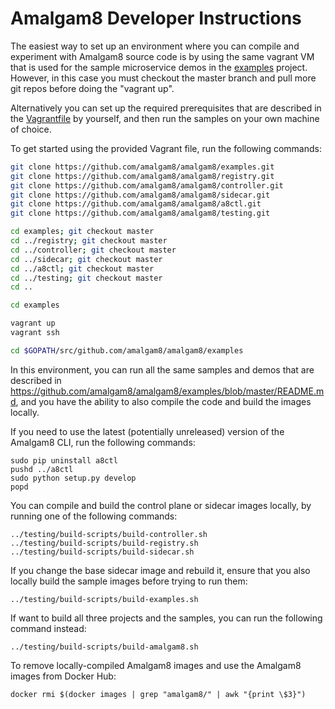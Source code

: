 # Amalgam8 Developer Instructions

The easiest way to set up an environment where you can compile and experiment with Amalgam8 source code
is by using the same vagrant VM that is used for the sample microservice demos in
the [examples](https://github.com/amalgam8/amalgam8/examples) project. However, in this case you must
checkout the master branch and pull more git repos before doing the "vagrant up".

Alternatively you can set up the required prerequisites that are described in the 
[Vagrantfile](https://github.com/amalgam8/amalgam8/examples/blob/master/Vagrantfile) by yourself,
and then run the samples on your own machine of choice.

To get started using the provided Vagrant file, run the following commands:

```bash
git clone https://github.com/amalgam8/amalgam8/examples.git
git clone https://github.com/amalgam8/amalgam8/registry.git
git clone https://github.com/amalgam8/amalgam8/controller.git
git clone https://github.com/amalgam8/amalgam8/sidecar.git
git clone https://github.com/amalgam8/amalgam8/a8ctl.git
git clone https://github.com/amalgam8/amalgam8/testing.git

cd examples; git checkout master
cd ../registry; git checkout master
cd ../controller; git checkout master
cd ../sidecar; git checkout master
cd ../a8ctl; git checkout master
cd ../testing; git checkout master
cd ..

cd examples

vagrant up
vagrant ssh

cd $GOPATH/src/github.com/amalgam8/amalgam8/examples
```

In this environment, you can run all the same samples and demos that are described in https://github.com/amalgam8/amalgam8/examples/blob/master/README.md,
and you have the ability to also compile the code and build the images locally.

If you need to use the latest (potentially unreleased) version of the Amalgam8 CLI, run the following commands:

```
sudo pip uninstall a8ctl
pushd ../a8ctl
sudo python setup.py develop
popd
```

You can compile and build the control plane or sidecar images locally, by running one of the following commands:

```
../testing/build-scripts/build-controller.sh
../testing/build-scripts/build-registry.sh
../testing/build-scripts/build-sidecar.sh
```

If you change the base sidecar image and rebuild it, ensure that you also locally build the sample images before trying to run them:

```
../testing/build-scripts/build-examples.sh
```

If want to build all three projects and the samples, you can run the following command instead:

```
../testing/build-scripts/build-amalgam8.sh
```

To remove locally-compiled Amalgam8 images and use the Amalgam8 images from Docker Hub:

```
docker rmi $(docker images | grep "amalgam8/" | awk "{print \$3}")
```
